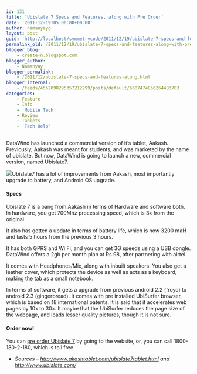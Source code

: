 ```yaml
---
id: 131
title: 'Ubislate 7 Specs and Features, along with Pre Order'
date: '2011-12-19T05:00:00+00:00'
author: namanyayg
layout: post
guid: 'http://localhost/symmetrycode/2011/12/19/ubislate-7-specs-and-features-along-with-pre-order/'
permalink_old: /2011/12/19/ubislate-7-specs-and-features-along-with-pre-order/
blogger_blog:
    - create-n.blogspot.com
blogger_author:
    - Namanyay
blogger_permalink:
    - /2011/12/ubislate-7-specs-and-features-along.html
blogger_internal:
    - /feeds/4552098295357212299/posts/default/6607474856264483703
categories:
    - Feature
    - Info
    - 'Mobile Tech'
    - Review
    - Tablets
    - 'Tech Help'
---
```


DataWind has launched a commercial version of it’s tablet, Aakash. Previously, Aakash was meant for students, and was marketed by the name of ubislate. But now, DataWind is going to launch a new, commercial version, named Ubislate7.

[![](http://4.bp.blogspot.com/-cUThm-hR9sg/Tu3LEYpoeUI/AAAAAAAAAfw/VZOCZXnjqY4/s400/mig1.jpg)](http://4.bp.blogspot.com/-cUThm-hR9sg/Tu3LEYpoeUI/AAAAAAAAAfw/VZOCZXnjqY4/s1600/mig1.jpg)Ubislate7 has a lot of improvements from Aakash, most importantly upgrade to battery, and Android OS upgrade.



####  Specs 

Ubislate 7 is a bang from Aakash in terms of Hardware and software both. In hardware, you get 700Mhz processing speed, which is 3x from the original.

It also has gotten a update in terms of battery life, which is now 3200 maH and lasts 5 hours from the previous 3 hours.

It has both GPRS and Wi Fi, and you can get 3G speeds using a USB dongle. DataWind offers a 2gb per month plan at Rs 98, after partnering with airtel.

It comes with Headphones/Mic, along with inbuilt speakers. You also get a leather cover, which protects the device as well as acts as a keyboard, making the tab as a small notebook.

In terms of software, it gets a upgrade from previous android 2.2 (froyo) to android 2.3 (gingerbread). It comes with pre installed UbiSurfer browser, which is based on 18 international patents. It is said that it accelerates web pages by 10x to 30x. It maybe that the UbiSurfer reduces the page size of the webpage, and loads lesser quality pictures, though it is not sure.

####  Order now! 

You can [pre order Ubislate 7](http://www.ubislate.com/prebook.html) by going to the website, or, you can call 1800-180-2-180, which is toll free.  

* *Sources – <http://www.akashtablet.com/ubislate7tablet.html> and <http://www.ubislate.com/>*

